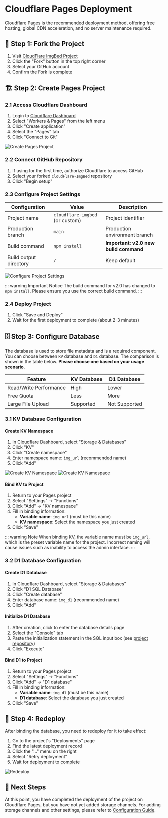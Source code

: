 # Cloudflare Pages Deployment

Cloudflare Pages is the recommended deployment method, offering free hosting, global CDN acceleration, and no server maintenance required.

## 📂 Step 1: Fork the Project

1. Visit [CloudFlare ImgBed Project](https://github.com/MarSeventh/CloudFlare-ImgBed)
2. Click the "Fork" button in the top right corner
3. Select your GitHub account
4. Confirm the Fork is complete

## 🏗️ Step 2: Create Pages Project

### 2.1 Access Cloudflare Dashboard

1. Login to [Cloudflare Dashboard](https://dash.cloudflare.com/)
2. Select "Workers & Pages" from the left menu
3. Click "Create application"
4. Select the "Pages" tab
5. Click "Connect to Git"

![Create Pages Project](/images/deployment/pages-create.png)

### 2.2 Connect GitHub Repository

1. If using for the first time, authorize Cloudflare to access GitHub
2. Select your forked `CloudFlare-ImgBed` repository
3. Click "Begin setup"

### 2.3 Configure Project Settings

| Configuration | Value | Description |
|---------------|-------|-------------|
| Project name | `cloudflare-imgbed` (or custom) | Project identifier |
| Production branch | `main` | Production environment branch |
| Build command | `npm install` | **Important: v2.0 new build command** |
| Build output directory | `/` | Keep default |

![Configure Project Settings](/images/deployment/pages-build-config.png)

::: warning Important Notice
The build command for v2.0 has changed to `npm install`. Please ensure you use the correct build command.
:::

### 2.4 Deploy Project

1. Click "Save and Deploy"
2. Wait for the first deployment to complete (about 2-3 minutes)

## 🗄️ Step 3: Configure Database

The database is used to store file metadata and is a required component. You can choose between `KV` database and `D1` database. The comparison is shown in the table below. **Please choose one based on your usage scenario**.

| Feature | KV Database | D1 Database |
|---------|-------------|-------------|
| Read/Write Performance | High | Lower |
| Free Quota | Less | More |
| Large File Upload | Supported | Not Supported |

### 3.1 KV Database Configuration

#### Create KV Namespace

1. In Cloudflare Dashboard, select "Storage & Databases"
2. Click "KV"
3. Click "Create namespace"
4. Enter namespace name: `img_url` (recommended name)
5. Click "Add"

![Create KV Namespace](/images/deployment/kv-create.png)
![Create KV Namespace](/images/deployment/kv-create-1.png)

#### Bind KV to Project

1. Return to your Pages project
2. Select "Settings" → "Functions"
3. Click "Add" → "KV namespace"
4. Fill in binding information:
   - **Variable name**: `img_url` (must be this name)
   - **KV namespace**: Select the namespace you just created
5. Click "Save"

::: warning Note
When binding KV, the variable name must be `img_url`, which is the preset variable name for the project. Incorrect naming will cause issues such as inability to access the admin interface.
:::

### 3.2 D1 Database Configuration

#### Create D1 Database

1. In Cloudflare Dashboard, select "Storage & Databases"
2. Click "D1 SQL Database"
3. Click "Create database"
4. Enter database name: `img_d1` (recommended name)
5. Click "Add"

#### Initialize D1 Database

1. After creation, click to enter the database details page
2. Select the "Console" tab
3. Paste the initialization statement in the SQL input box (see [project repository](https://github.com/MarSeventh/CloudFlare-ImgBed/blob/main/database/init.sql))
4. Click "Execute"

#### Bind D1 to Project

1. Return to your Pages project
2. Select "Settings" → "Functions"
3. Click "Add" → "D1 database"
4. Fill in binding information:
   - **Variable name**: `img_d1` (must be this name)
   - **D1 database**: Select the database you just created
5. Click "Save"

## 🔄 Step 4: Redeploy

After binding the database, you need to redeploy for it to take effect:

1. Go to the project's "Deployments" page
2. Find the latest deployment record
3. Click the "..." menu on the right
4. Select "Retry deployment"
5. Wait for deployment to complete

![Redeploy](/images/deployment/redeploy.png)

## 🚀 Next Steps

At this point, you have completed the deployment of the project on Cloudflare Pages, but you have not yet added storage channels. For adding storage channels and other settings, please refer to [Configuration Guide](/en/deployment/configuration#🗂%EF%B8%8F-storage-channel-configuration).
